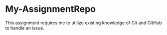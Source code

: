 # My-AssignmentRepo
This assignment requires me to utilize existing knowledge of Git and GitHub to handle an issue.
